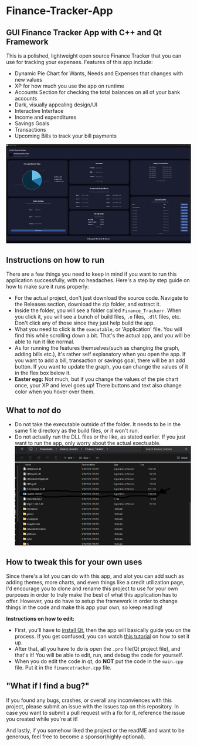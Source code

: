# Finance-Tracker-App

## GUI Finance Tracker App with C++ and Qt Framework

This is a polished, lightweight open source Finance Tracker that you can use for tracking your expenses. Features of this app include:
- Dynamic Pie Chart for Wants, Needs and Expenses that changes with new values
- XP for how much you use the app on runtime
- Accounts Section for checking the total balances on all of your bank accounts
- Dark, visually appealing design/UI
- Interactive Interface
- Income and expenditures
- Savings Goals
- Transactions
- Upcoming Bills to track your bill payments

![App Preview](images/ss2.png)

## Instructions on how to run

There are a few things you need to keep in mind if you want to run this application successfully, with no headaches. Here's a step by step guide on how to make sure it runs properly:
- For the actual project, don't just download the source code. Navigate to the Releases section, download the zip folder, and extract it.
- Inside the folder, you will see a folder called `Finance_Trackerr`. When you click it, you will see a bunch of build files, `.o` files, `.dll` files, etc. Don't click any of those since they just help build the app.
- What you need to click is the `executable`, or 'Application' file. You will find this while scrolling down a bit. That's the actual app, and you will be able to run it like normal.
- As for running the features themselves(such as changing the graph, adding bills etc.), it's rather self explanatory when you open the app. If you want to add a bill, transaction or savings goal, there will be an add button. If you want to update the graph, you can change the values of it in the flex box below it.
- **Easter egg:** Not much, but if you change the values of the pie chart once, your XP and level goes up! There buttons and text also change color when you hover over them.

## What to *not* do

- Do not take the executable outside of the folder. It needs to be in the same file directory as the build files, or it won't run.
- Do not actually run the DLL files or the like, as stated earlier. If you just want to run the app, only worry about the actual exectuable.
  ![File to look for:](images/ss1.png)

## How to tweak this for your own uses

Since there's a lot you can do with this app, and alot you can add such as adding themes, more charts, and even things like a credit utilization page, I'd encourage you to clone and rename this project to use for your own purposes in order to truly make the best of what this application has to offer. However, you do have to setup the framework in order to change things in the code and make this app your own, so keep reading!

**Instructions on how to edit:**
- First, you'll have to [install Qt](https://www.qt.io/download-qt-installer), then the app will basically guide you on the process. If you get confused, you can watch [this tutorial](https://www.youtube.com/watch?v=OoVNt-KJ96w) on how to set it up.
- After that, all you have to do is open the `.pro` file(Qt project file), and that's it! You will be able to edit, run, and debug the code for yourself.
- When you do edit the code in qt, do **NOT** put the code in the `main.cpp` file. Put it in the `financetracker.cpp` file.

## "What if I find a bug?"
If you found any bugs, crashes, or overall any inconviences with this project, please submit an issue with the issues tap on this repository. In case you want to submit a pull request with a fix for it, reference the issue you created while you're at it!

And lastly, if you somehow liked the project or the readME and want to be generous, feel free to become a sponsor(highly optional).
  
